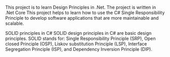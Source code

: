 This project is to learn Design Principles in .Net.
The project is written in .Net Core
This project helps to learn how to use the C# Single Responsibility Principle to develop software applications that are more maintainable and scalable.

SOLID principles in C#
SOLID design principles in C# are basic design principles. 
SOLID stands for:
  Single Responsibility Principle (SRP), 
  Open closed Principle (OSP), 
  Liskov substitution Principle (LSP), 
  Interface Segregation Principle (ISP), and 
  Dependency Inversion Principle (DIP).  
